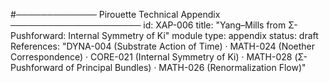 #───────────── Pirouette Technical Appendix ─────────────────────
id: XAP-006
title: "Yang–Mills from Σ-Pushforward: Internal Symmetry of Ki"
module type: appendix
status: draft
References: "DYNA-004 (Substrate Action of Time) · MATH-024 (Noether Correspondence) · CORE-021 (Internal Symmetry of Ki) · MATH-028 (Σ-Pushforward of Principal Bundles) · MATH-026 (Renormalization Flow)"
